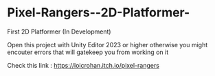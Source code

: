 # Pixel-Rangers--2D-Platformer-
 First 2D Platformer (In Development)

 Open this project with Unity Editor 2023 or higher otherwise you might encouter errors that will gatekeep you from working on it

Check this link : https://loicrohan.itch.io/pixel-rangers

